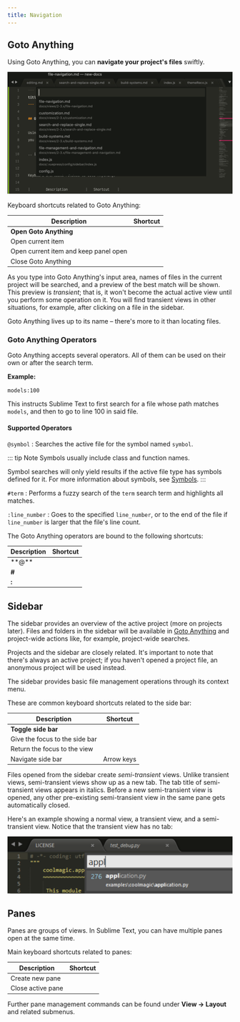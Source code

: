 ```yaml
---
title: Navigation
---
```


## Goto Anything

Using Goto Anything,
you can **navigate your project's files** swiftly.

![Goto Anything](../images/2_3-goto.png)

Keyboard shortcuts related to Goto Anything:

| Description                           | Shortcut           |
| ------------------------------------- | ------------------ |
| **Open Goto Anything**                | <Key k="ctrl+p" /> |
| Open current item                     | <Key k="enter" />  |
| Open current item and keep panel open | <Key k="right" />  |
| Close Goto Anything                   | <Key k="escape" /> |

As you type into Goto Anything's input area,
names of files in the current project
will be searched,
and a preview of the best match
will be shown.
This preview is *transient*;
that is, it won't become the actual active view
until you perform some operation on it.
You will find transient views in other situations,
for example, after clicking on a file in the sidebar.

Goto Anything lives up to its name –
there's more to it than locating files.


### Goto Anything Operators

Goto Anything accepts several operators.
All of them can be used
on their own or after the search term.

**Example:**

```
models:100
```

This instructs Sublime Text
to first search for a file
whose path matches `models`,
and then to go to line 100 in said file.


#### Supported Operators

`@symbol`
: Searches  the active file
  for the symbol named `symbol`.

  ::: tip Note
  Symbols usually include class and function names.

  Symbol searches will only yield results
  if the active file type
  has symbols defined for it.
  For more information about symbols,
  see [Symbols](/reference/symbols.md).
  :::

`#term`
: Performs a fuzzy search of the `term` search term
  and highlights all matches.

`:line_number`
: Goes to the specified `line_number`,
  or to the end of the file
  if `line_number` is larger
  that the file's line count.

The Goto Anything operators
are bound to the following shortcuts:

| Description | Shortcut               |
| ----------- | ---------------------- |
| \*\*@\*\*   | <Key k="ctrl+r" /> |
| **\#**      | <Key k="ctrl+;" /> |
| **:**       | <Key k="ctrl+g" /> |


## Sidebar

The sidebar provides an overview
of the active project
(more on projects later).
Files and folders in the sidebar
will be available in [Goto Anything](#goto-anything)
and project-wide actions
like, for example, project-wide searches.

<!-- TODO: maybe say "Find in Files" instead. -->

Projects and the sidebar are closely related.
It's important to note
that there's always an active project;
if you haven't opened a project file,
an anonymous project will be used instead.

The sidebar provides basic file management operations
through its context menu.

These are common keyboard shortcuts
related to the side bar:

| Description                    | Shortcut                   |
| ------------------------------ | -------------------------- |
| **Toggle side bar**            | <Key k="ctrl+k, ctrl+b" /> |
| Give the focus to the side bar | <Key k="ctrl+0" />         |
| Return the focus to the view   | <Key k="escape" />         |
| Navigate side bar              | Arrow keys                 |

Files opened from the sidebar
create *semi-transient* views.
Unlike transient views, semi-transient views
show up as a new tab.
The tab title of semi-transient views appears in italics.
Before a new semi-transient view is opened,
any other pre-existing semi-transient view in the same pane
gets automatically closed.

Here's an example showing a normal view, a transient view,
and a semi-transient view.
Notice that the transient view has no tab:

![Goto Anything - Transient Views](../images/2_3-goto-details.png)


## Panes

Panes are groups of views.
In Sublime Text, you can have
multiple panes open at the same time.

Main keyboard shortcuts related
to panes:

| Description       | Shortcut                      |
| ----------------- | ----------------------------- |
| Create new pane   | <Key k="ctrl+k, ctrl+up" />   |
| Close active pane | <Key k="ctrl+k, ctrl+down" /> |

Further pane management commands
can be found under **View → Layout**
and related submenus.
